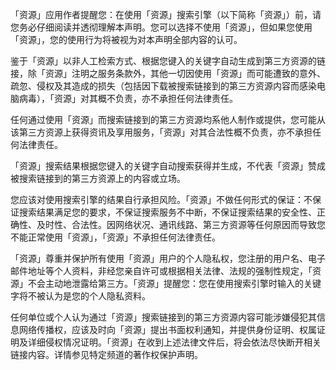 「资源」应用作者提醒您：在使用「资源」搜索引擎（以下简称「资源」）前，请您务必仔细阅读并透彻理解本声明。您可以选择不使用「资源」，但如果您使用「资源」，您的使用行为将被视为对本声明全部内容的认可。

鉴于「资源」以非人工检索方式、根据您键入的关键字自动生成到第三方资源的链接，除「资源」注明之服务条款外，其他一切因使用「资源」而可能遭致的意外、疏忽、侵权及其造成的损失（包括因下载被搜索链接到的第三方资源内容而感染电脑病毒），「资源」对其概不负责，亦不承担任何法律责任。

任何通过使用「资源」而搜索链接到的第三方资源均系他人制作或提供，您可能从该第三方资源上获得资讯及享用服务，「资源」对其合法性概不负责，亦不承担任何法律责任。

「资源」搜索结果根据您键入的关键字自动搜索获得并生成，不代表「资源」赞成被搜索链接到的第三方资源上的内容或立场。

您应该对使用搜索引擎的结果自行承担风险。「资源」不做任何形式的保证：不保证搜索结果满足您的要求，不保证搜索服务不中断，不保证搜索结果的安全性、正确性、及时性、合法性。因网络状况、通讯线路、第三方资源等任何原因而导致您不能正常使用「资源」，「资源」不承担任何法律责任。

「资源」尊重并保护所有使用「资源」用户的个人隐私权，您注册的用户名、电子邮件地址等个人资料，非经您亲自许可或根据相关法律、法规的强制性规定，「资源」不会主动地泄露给第三方。「资源」提醒您：您在使用搜索引擎时输入的关键字将不被认为是您的个人隐私资料。

任何单位或个人认为通过「资源」搜索链接到的第三方资源内容可能涉嫌侵犯其信息网络传播权，应该及时向「资源」提出书面权利通知，并提供身份证明、权属证明及详细侵权情况证明。「资源」在收到上述法律文件后，将会依法尽快断开相关链接内容。详情参见特定频道的著作权保护声明。